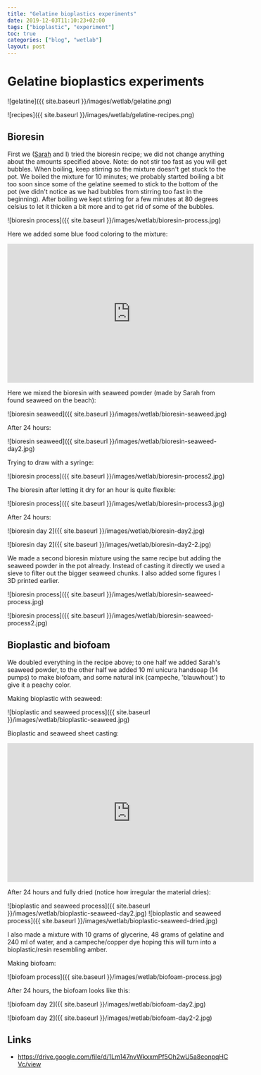 ```yaml
---
title: "Gelatine bioplastics experiments"
date: 2019-12-03T11:10:23+02:00
tags: ["bioplastic", "experiment"]
toc: true
categories: ["blog", "wetlab"]
layout: post
---
```


# Gelatine bioplastics experiments
![gelatine]({{ site.baseurl }}/images/wetlab/gelatine.png)

![recipes]({{ site.baseurl }}/images/wetlab/gelatine-recipes.png)

## Bioresin
First we ([Sarah](https://www.instagram.com/sarahdoorduin/) and I) tried the bioresin recipe; we did not change anything about the amounts specified above. Note: do not stir too fast as you will get bubbles. When boiling, keep stirring so the mixture doesn't get stuck to the pot. We boiled the mixture for 10 minutes; we probably started boiling a bit too soon since some of the gelatine seemed to stick to the bottom of the pot (we didn't notice as we had bubbles from stirring too fast in the beginning). After boiling we kept stirring for a few minutes at 80 degrees celsius to let it thicken a bit more and to get rid of some of the bubbles.

![bioresin process]({{ site.baseurl }}/images/wetlab/bioresin-process.jpg)

Here we added some blue food coloring to the mixture:

<div class="videowrapper">
<iframe width="560" height="315" src="https://www.youtube.com/embed/8Xq_zS96FEk" frameborder="0" allow="accelerometer; autoplay; encrypted-media; gyroscope; picture-in-picture" allowfullscreen></iframe>
</div>

Here we mixed the bioresin with seaweed powder (made by Sarah from found seaweed on the beach):

![bioresin seaweed]({{ site.baseurl }}/images/wetlab/bioresin-seaweed.jpg)

After 24 hours: 

![bioresin seaweed]({{ site.baseurl }}/images/wetlab/bioresin-seaweed-day2.jpg)

Trying to draw with a syringe:

![bioresin process]({{ site.baseurl }}/images/wetlab/bioresin-process2.jpg)

The bioresin after letting it dry for an hour is quite flexible:

![bioresin process]({{ site.baseurl }}/images/wetlab/bioresin-process3.jpg)

After 24 hours:

![bioresin day 2]({{ site.baseurl }}/images/wetlab/bioresin-day2.jpg)

![bioresin day 2]({{ site.baseurl }}/images/wetlab/bioresin-day2-2.jpg)

We made a second bioresin mixture using the same recipe but adding the seaweed powder in the pot already. Instead of casting it directly we used a sieve to filter out the bigger seaweed chunks. I also added some figures I 3D printed earlier.

![bioresin process]({{ site.baseurl }}/images/wetlab/bioresin-seaweed-process.jpg)

![bioresin process]({{ site.baseurl }}/images/wetlab/bioresin-seaweed-process2.jpg)

## Bioplastic and biofoam
We doubled everything in the recipe above; to one half we added Sarah's seaweed powder, to the other half we added 10 ml unicura handsoap (14 pumps) to make biofoam, and some natural ink (campeche, 'blauwhout') to give it a peachy color.

Making bioplastic with seaweed:

![bioplastic and seaweed process]({{ site.baseurl }}/images/wetlab/bioplastic-seaweed.jpg)

Bioplastic and seaweed sheet casting:

<div class="videowrapper">
<iframe width="560" height="315" src="https://www.youtube.com/embed/aeJjNk9FiwY" frameborder="0" allow="accelerometer; autoplay; encrypted-media; gyroscope; picture-in-picture" allowfullscreen></iframe>
</div>

After 24 hours and fully dried (notice how irregular the material dries):

<div markdown="1" class="row-2">
![bioplastic and seaweed process]({{ site.baseurl }}/images/wetlab/bioplastic-seaweed-day2.jpg)
![bioplastic and seaweed process]({{ site.baseurl }}/images/wetlab/bioplastic-seaweed-dried.jpg)
</div>

I also made a mixture with 10 grams of glycerine, 48 grams of gelatine and 240 ml of water, and a campeche/copper dye hoping this will turn into a bioplastic/resin resembling amber.

Making biofoam:

![biofoam process]({{ site.baseurl }}/images/wetlab/biofoam-process.jpg)

After 24 hours, the biofoam looks like this: 

![biofoam day 2]({{ site.baseurl }}/images/wetlab/biofoam-day2.jpg)

![biofoam day 2]({{ site.baseurl }}/images/wetlab/biofoam-day2-2.jpg)


## Links
- <https://drive.google.com/file/d/1Lm147nvWkxxmPf5Oh2wU5a8eonpqHCVc/view>